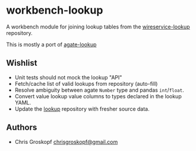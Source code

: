 # workbench-lookup

A workbench module for joining lookup tables from the [wireservice-lookup](https://github.com/wireservice/lookup) repository.

This is mostly a port of [agate-lookup](https://github.com/wireservice/agate-lookup)

## Wishlist

* Unit tests should not mock the lookup "API"
* Fetch/cache list of valid lookups from repository (auto-fill)
* Resolve ambiguity between agate `Number` type and pandas `int`/`float`.
* Convert value lookup value columns to types declared in the lookup YAML.
* Update the [lookup](https://github.com/wireservice/lookup) repository with fresher source data.

## Authors

* Chris Groskopf [chrisgroskopf@gmail.com](mailto:chrisgroskopf@gmail.com)